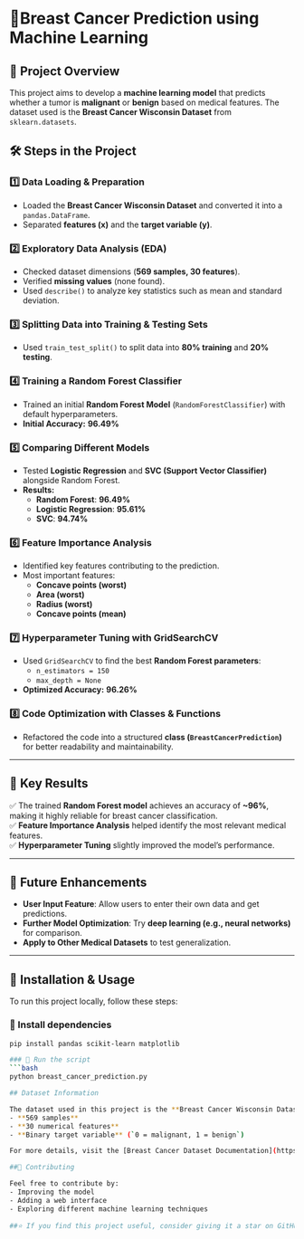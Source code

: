 # 🩷Breast Cancer Prediction using Machine Learning  

## 📌 Project Overview  
This project aims to develop a **machine learning model** that predicts whether a tumor is **malignant** or **benign** based on medical features. The dataset used is the **Breast Cancer Wisconsin Dataset** from `sklearn.datasets`.  

## 🛠️ Steps in the Project  

### 1️⃣ Data Loading & Preparation  
- Loaded the **Breast Cancer Wisconsin Dataset** and converted it into a `pandas.DataFrame`.  
- Separated **features (x)** and the **target variable (y)**.  

### 2️⃣ Exploratory Data Analysis (EDA)  
- Checked dataset dimensions (**569 samples, 30 features**).  
- Verified **missing values** (none found).  
- Used `describe()` to analyze key statistics such as mean and standard deviation.  

### 3️⃣ Splitting Data into Training & Testing Sets  
- Used `train_test_split()` to split data into **80% training** and **20% testing**.  

### 4️⃣ Training a Random Forest Classifier  
- Trained an initial **Random Forest Model** (`RandomForestClassifier`) with default hyperparameters.  
- **Initial Accuracy:** **96.49%**  

### 5️⃣ Comparing Different Models  
- Tested **Logistic Regression** and **SVC (Support Vector Classifier)** alongside Random Forest.  
- **Results:**  
  - **Random Forest**: **96.49%**  
  - **Logistic Regression**: **95.61%**  
  - **SVC**: **94.74%**  

### 6️⃣ Feature Importance Analysis  
- Identified key features contributing to the prediction.  
- Most important features:  
  - **Concave points (worst)**  
  - **Area (worst)**  
  - **Radius (worst)**  
  - **Concave points (mean)**  

### 7️⃣ Hyperparameter Tuning with GridSearchCV  
- Used `GridSearchCV` to find the best **Random Forest parameters**:  
  - `n_estimators = 150`  
  - `max_depth = None`  
- **Optimized Accuracy:** **96.26%**  

### 8️⃣ Code Optimization with Classes & Functions  
- Refactored the code into a structured **class (`BreastCancerPrediction`)** for better readability and maintainability.  

---

## 📌 Key Results  
✅ The trained **Random Forest model** achieves an accuracy of **~96%**, making it highly reliable for breast cancer classification.  
✅ **Feature Importance Analysis** helped identify the most relevant medical features.  
✅ **Hyperparameter Tuning** slightly improved the model’s performance.  

---

## 🚀 Future Enhancements  
- **User Input Feature**: Allow users to enter their own data and get predictions.    
- **Further Model Optimization**: Try **deep learning (e.g., neural networks)** for comparison.  
- **Apply to Other Medical Datasets** to test generalization.  

---

## 📂 Installation & Usage  
To run this project locally, follow these steps:  

### 🔹 Install dependencies  
```bash
pip install pandas scikit-learn matplotlib

### 🔹 Run the script
```bash
python breast_cancer_prediction.py

## Dataset Information

The dataset used in this project is the **Breast Cancer Wisconsin Dataset**, available in `sklearn.datasets`. It contains:
- **569 samples**
- **30 numerical features**
- **Binary target variable** (`0 = malignant, 1 = benign`)

For more details, visit the [Breast Cancer Dataset Documentation](https://scikit-learn.org/stable/modules/generated/sklearn.datasets.load_breast_cancer.html)

##🤝 Contributing

Feel free to contribute by:
- Improving the model
- Adding a web interface
- Exploring different machine learning techniques
  
##⭐ If you find this project useful, consider giving it a star on GitHub!